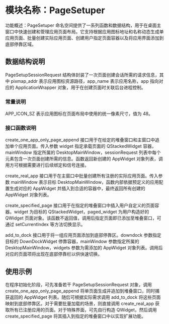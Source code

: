 # 模块名称：PageSetuper

功能概述：PageSetuper 命名空间提供了一系列函数和数据结构，用于在桌面主窗口中快速创建和管理应用页面布局。它支持根据应用图标地址和名称动态生成单应用页面、批量创建实际应用页面、创建用户指定页面容器以及将应用界面添加到底部停靠区域。

## 数据结构说明

PageSetupSessionRequest 结构体封装了一次页面创建会话所需的请求信息，其中 pixmap_addr 表示应用图标资源路径，app_name 表示应用名称，app 指向对应的 ApplicationWrapper 对象，用于在创建页面时关联后台进程控制。

### 常量说明

 APP_ICON_SZ 表示应用图标在页面布局中使用的统一像素尺寸，值为 48。

### 接口函数说明

 create_one_app_only_page_append 接口用于在给定的堆叠窗口和主窗口中追加单个应用页面。传入参数 widget 指定承载页面的 QStackedWidget 容器，mainWindow 指定所属的 DesktopMainWindow，sessionRequest 列表中每个元素包含一次页面创建所需的信息。函数返回新创建的 AppWidget 对象列表，调用方可根据需要进行后续绑定和信号连接。

create_real_app 接口用于在主窗口中批量创建所有注册的实际应用页面。传入参数 mainWindow 表示目标 DesktopMainWindow，函数内部依据预定义的应用配置生成对应的 AppWidget 并插入到合适的容器中，最终返回所有创建的 AppWidget 对象列表。

create_specified_page 接口用于在指定的堆叠窗口中插入用户自定义的页面容器。widget 为目标的 QStackedWidget，paged_widget 为用户构造好的 QWidget 页面对象。该函数不返回值，调用后指定页面即已添加至堆叠窗口，可通过 setCurrentIndex 等方法切换显示。

add_to_dock 接口用于将一组应用页面添加到底部停靠区。downdock 参数指定目标的 DownDockWidget 停靠容器，mainWindow 参数指定所属的 DesktopMainWindow，widgets 参数为需添加的 AppWidget 对象列表。调用后对应的页面项将出现在底部停靠栏以供快速切换。

## 使用示例

 在程序初始化阶段，可先准备若干 PageSetupSessionRequest 对象，调用 create_one_app_only_page_append 将单页面生成并追加到堆叠窗口，同时捕获返回的 AppWidget 列表。随后可根据实际需求调用 add_to_dock 将这些页面映射到底部停靠区。对于需要批量加载的场景，则直接调用 create_real_app 获取所有已注册应用的页面。对于特殊界面，可先自行构造 QWidget，然后调用 create_specified_page 将其插入到指定的堆叠窗口中以实现扩展功能。